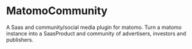 # MatomoCommunity
A Saas and community/social media plugin for matomo. Turn a matomo instance into a SaasProduct and community of advertisers, investors and publishers.
